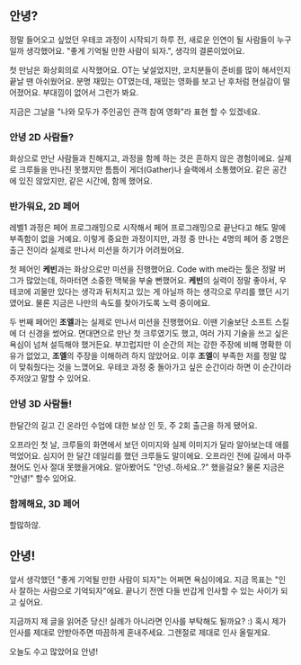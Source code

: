 ## 안녕?

정말 들어오고 싶었던 우테코 과정이 시작되기 하루 전, 새로운 인연이 될 사람들이 누구일까 생각했어요. "좋게 기억될 만한 사람이 되자.", 생각의 결론이었어요.

첫 만남은 화상회의로 시작했어요. OT는 낯설었지만, 코치분들이 준비를 많이 해서인지 끝날 땐 아쉬웠어요. 분명 재밌는 OT였는데, 재밌는 영화를 보고 난 후처럼 현실감이 떨어졌어요. 부대낌이 없어서 그런가 봐요.

지금은 그날을 "나와 모두가 주인공인 관객 참여 영화"라 표현 할 수 있겠네요.

### 안녕 2D 사람들?

화상으로 만난 사람들과 친해지고, 과정을 함께 하는 것은 흔하지 않은 경험이에요. 실제로 크루들을 만나진 못했지만 틈틈이 게더(Gather)나 슬랙에서 소통했어요. 같은 공간에 있진 않았지만, 같은 시간에, 함께 했어요.

### 반가워요, 2D 페어

레벨1 과정은 페어 프로그래밍으로 시작해서 페어 프로그래밍으로 끝난다고 해도 말에 부족함이 없을 거예요. 이렇게 중요한 과정이지만, 과정 중 만나는 4명의 페어 중 2명은 출근 전이라 실제로 만나서 미션을 하기가 어려웠어요.

첫 페어인 **케빈**과는 화상으로만 미션을 진행했어요. Code with me라는 툴은 정말 버그가 많았는데, 하마터면 소중한 맥북을 부술 뻔했어요. **케빈**의 실력이 정말 좋아서, 우테코에 괴물만 있다는 생각과 뒤처지고 있는 게 아닐까 하는 생각으로 무리를 했던 시기였어요. 물론 지금은 나만의 속도를 찾아가도록 노력 중이에요.

두 번째 페어인 **조엘**과는 실제로 만나서 미션을 진행했어요. 이땐 기술보단 소프트 스킬에 더 신경을 썼어요. 면대면으로 만난 첫 크루였기도 했고, 여러 가지 기술을 쓰고 싶은 욕심이 넘쳐 설득해야 했거든요. 부끄럽지만 이 순간의 저는 강한 주장에 비해 명확한 이유가 없었고, **조엘**의 주장을 이해하려 하지 않았어요. 이후 **조엘**이 부족한 저를 정말 많이 맞춰줬다는 것을 느꼈어요. 우테코 과정 중 돌아가고 싶은 순간이라 하면 이 순간이라 주저앉고 말할 수 있어요.

### 안녕 3D 사람들!

한달간의 길고 긴 온라인 수업에 대한 보상 인 듯, 주 2회 출근을 하게 됐어요.

오프라인 첫 날, 크루들의 화면에서 보던 이미지와 실제 이미지가 달라 알아보는데 애를 먹었어요. 심지어 한 달간 데일리를 했던 크루들도 말이에요. 오프라인 전에 길에서 마주쳤어도 인사 절대 못했을거에요. 알아봤어도 "안녕..하세요..?" 했을걸요? 물론 지금은 "안녕!" 할수 있어요.

### 함께해요, 3D 페어

할많하않.

## 안녕!

앞서 생각했던 "좋게 기억될 만한 사람이 되자"는 어쩌면 욕심이에요. 지금 목표는 "인사 잘하는 사람으로 기억되자"에요. 끝나기 전엔 다들 반갑게 인사할 수 있는 사이가 되고 싶어요.

지금까지 제 글을 읽어준 당신! 실례가 아니라면 인사를 부탁해도 될까요? :) 혹시 제가 인사를 제대로 안받아주면 따끔하게 혼내주세요. 그렌절로 제대로 인사 올릴게요. 

오늘도 수고 많았어요 안녕!